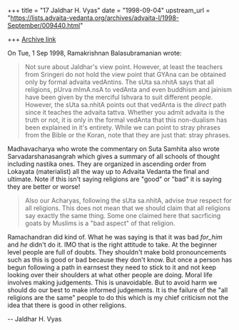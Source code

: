+++
title = "17 Jaldhar H. Vyas"
date = "1998-09-04"
upstream_url = "https://lists.advaita-vedanta.org/archives/advaita-l/1998-September/009440.html"

+++
[Archive link](https://lists.advaita-vedanta.org/archives/advaita-l/1998-September/009440.html)

On Tue, 1 Sep 1998, Ramakrishnan Balasubramanian wrote:

> Not sure about Jaldhar's view point. However, at least the teachers from
> Sringeri do not hold the view point that GYAna can be obtained only by
> formal advaita vedAntins. The sUta sa.nhitA says that all religions,
> pUrva mImA.nsA to vedAnta and even buddhism and jainism have been given
> by the merciful Ishvara to suit different people.
> However, the sUta sa.nhitA points out that vedAnta is the _direct_ path
> since it teaches the advaita tattva. Whether you admit advaita is the
> truth or not, it is only in the formal vedAnta that this non-dualism has
> been explained in it's entirety. While we can point to stray phrases
> from the Bible or the Koran, note that they are just that: stray
> phrases.

Madhavacharya who wrote the commentary on Suta Samhita also wrote
Sarvadarshanasangrah which gives a summary of all schools of thought
including nastika ones.  They are organized in ascending order from
Lokayata (materialist) all the way up to Advaita Vedanta the final and
ultimate.  Note if this isn't saying religions are "good" or "bad" it is
saying they are better or worse!

>
> Also our Acharyas, following the sUta sa.nhitA, advise _true_ respect
> for all religions. This does not mean that we should claim that all
> religions say exactly the same thing. Some one claimed here that
> sacrficing goats by Muslims is a "bad aspect" of that religion.

Ramachandran did kind of.  What he was saying is that it was bad
_for_him_ and _he_ didn't do it.  IMO that is the right attitude to take.
At the beginner level people are full of doubts.  They shouldn't make bold
pronouncements such as this is good or bad because they don't know.  But
once a person has begun following a path in earnsest they need to stick to
it and not keep looking over their shoulders at what other people are
doing.  Moral life involves making judgements.  This is unavoidable.  But
to avoid harm we should do our best to make informed judgements.  It is
the failure of the "all religions are the same" people to do this which is
my chief criticism not the idea that there is good in other religions.

--
Jaldhar H. Vyas <jaldhar at braincells.com>

